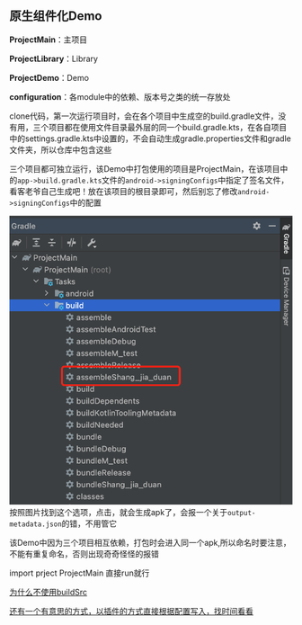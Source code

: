 ## 原生组件化Demo


**ProjectMain**：主项目

**ProjectLibrary**：Library

**ProjectDemo**：Demo

**configuration**：各module中的依赖、版本号之类的统一存放处


clone代码，第一次运行项目时，会在各个项目中生成空的build.gradle文件，没有用，三个项目都在使用文件目录最外层的同一个build.gradle.kts，在各自项目中的settings.gradle.kts中设置的，不会自动生成gradle.properties文件和gradle文件夹，所以仓库中包含这些

三个项目都可独立运行，该Demo中打包使用的项目是ProjectMain，在该项目中的`app->build.gradle.kts`文件的`android->signingConfigs`中指定了签名文件，看客老爷自己生成吧！放在该项目的根目录即可，然后别忘了修改`android->signingConfigs`中的配置

![MacDown logo](https://raw.githubusercontent.com/wanglei360/assembly_/master/ProjectMain/img/441650443097_.pic.jpg)
按照图片找到这个选项，点击，就会生成apk了，会报一个关于`output-metadata.json`的错，不用管它

该Demo中因为三个项目相互依赖，打包时会进入同一个apk,所以命名时要注意，不能有重复命名，否则出现奇奇怪怪的报错

import prject ProjectMain 直接run就行

[为什么不使用buildSrc](https://juejin.cn/post/6844904176250519565)

[还有一个有意思的方式，以插件的方式直接根据配置写入，找时间看看](https://blog.csdn.net/qq_16692517/article/details/112991736)
